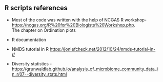 ## R scripts references 

- Most of the code was written with the help of NCGAS R workshop- https://ncgas.org/R%20for%20Biologists%20Workshop.php. \
The chapter on Ordination plots

- R documentation 

- NMDS tutorial in R https://jonlefcheck.net/2012/10/24/nmds-tutorial-in-r/

- Diversity statistics - https://grunwaldlab.github.io/analysis_of_microbiome_community_data_in_r/07--diversity_stats.html
